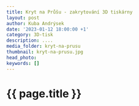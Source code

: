 ```yaml
---
title: Kryt na Průšu - zakrytování 3D tiskárny
layout: post
author: Kuba Andrýsek
date: '2023-01-12 18:00:00 +1'
category: 3D-tisk
description: ....
media_folder: kryt-na-prusu
thumbnail: kryt-na-prusu.jpg
head_photo:
keywords: []
---
```


# {{ page.title }}

